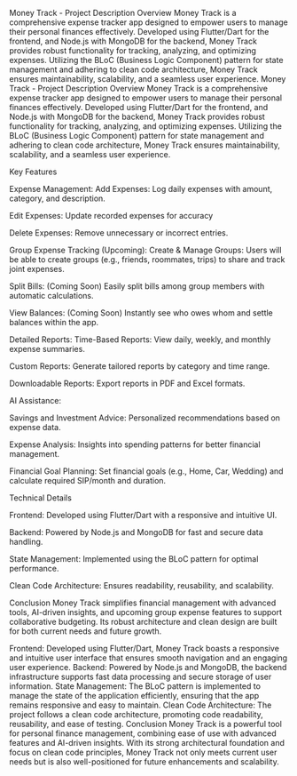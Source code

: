Money Track - Project Description Overview
Money Track is a comprehensive expense tracker app designed to empower users to manage their personal finances effectively. Developed using Flutter/Dart for the frontend, and Node.js with MongoDB for the backend, Money Track provides robust functionality for tracking, analyzing, and optimizing expenses. Utilizing the BLoC (Business Logic Component) pattern for state management and adhering to clean code architecture, Money Track ensures maintainability, scalability, and a seamless user experience.
Money Track - Project Description Overview
Money Track is a comprehensive expense tracker app designed to empower users to manage their personal finances effectively. Developed using Flutter/Dart for the frontend, and Node.js with MongoDB for the backend, Money Track provides robust functionality for tracking, analyzing, and optimizing expenses. Utilizing the BLoC (Business Logic Component) pattern for state management and adhering to clean code architecture, Money Track ensures maintainability, scalability, and a seamless user experience.

Key Features

Expense Management:
Add Expenses: Log daily expenses with amount, category, and description.

Edit Expenses: Update recorded expenses for accuracy

Delete Expenses: Remove unnecessary or incorrect entries.

Group Expense Tracking (Upcoming): Create & Manage Groups: Users will be able to create groups (e.g., friends, roommates, trips) to share and track joint expenses.

Split Bills: (Coming Soon) Easily split bills among group members with automatic calculations.

View Balances: (Coming Soon) Instantly see who owes whom and settle balances within the app.

Detailed Reports:
Time-Based Reports: View daily, weekly, and monthly expense summaries.

Custom Reports: Generate tailored reports by category and time range.

Downloadable Reports: Export reports in PDF and Excel formats.

AI Assistance:

Savings and Investment Advice: Personalized recommendations based on expense data.

Expense Analysis: Insights into spending patterns for better financial management.

Financial Goal Planning: Set financial goals (e.g., Home, Car, Wedding) and calculate required SIP/month and duration.

Technical Details

Frontend: Developed using Flutter/Dart with a responsive and intuitive UI.

Backend: Powered by Node.js and MongoDB for fast and secure data handling.

State Management: Implemented using the BLoC pattern for optimal performance.

Clean Code Architecture: Ensures readability, reusability, and scalability.

Conclusion
Money Track simplifies financial management with advanced tools, AI-driven insights, and upcoming group expense features to support collaborative budgeting. Its robust architecture and clean design are built for both current needs and future growth.

Frontend: Developed using Flutter/Dart, Money Track boasts a responsive and intuitive user interface that ensures smooth navigation and an engaging user experience.
Backend: Powered by Node.js and MongoDB, the backend infrastructure supports fast data processing and secure storage of user information.
State Management: The BLoC pattern is implemented to manage the state of the application efficiently, ensuring that the app remains responsive and easy to maintain.
Clean Code Architecture: The project follows a clean code architecture, promoting code readability, reusability, and ease of testing.
Conclusion
Money Track is a powerful tool for personal finance management, combining ease of use with advanced features and AI-driven insights. With its strong architectural foundation and focus on clean code principles, Money Track not only meets current user needs but is also well-positioned for future enhancements and scalability.
